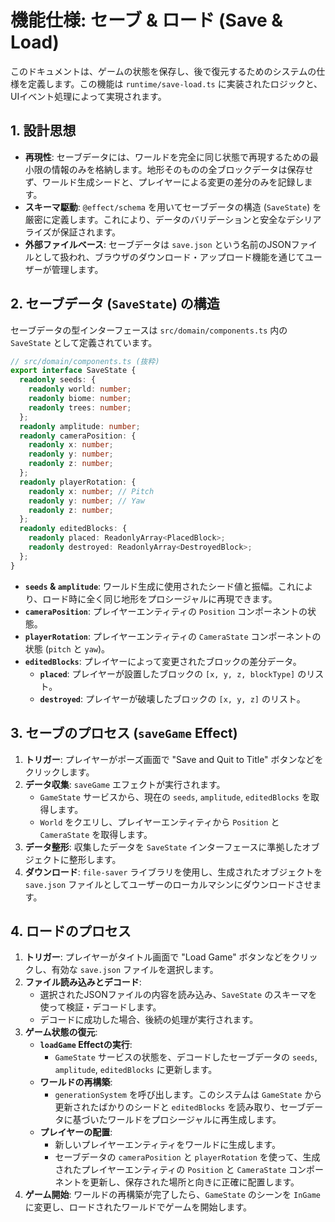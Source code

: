 # 機能仕様: セーブ & ロード (Save & Load)

このドキュメントは、ゲームの状態を保存し、後で復元するためのシステムの仕様を定義します。この機能は `runtime/save-load.ts` に実装されたロジックと、UIイベント処理によって実現されます。

## 1. 設計思想

-   **再現性**: セーブデータには、ワールドを完全に同じ状態で再現するための最小限の情報のみを格納します。地形そのものの全ブロックデータは保存せず、ワールド生成シードと、プレイヤーによる変更の差分のみを記録します。
-   **スキーマ駆動**: `@effect/schema` を用いてセーブデータの構造 (`SaveState`) を厳密に定義します。これにより、データのバリデーションと安全なデシリアライズが保証されます。
-   **外部ファイルベース**: セーブデータは `save.json` という名前のJSONファイルとして扱われ、ブラウザのダウンロード・アップロード機能を通じてユーザーが管理します。

## 2. セーブデータ (`SaveState`) の構造

セーブデータの型インターフェースは `src/domain/components.ts` 内の `SaveState` として定義されています。

```typescript
// src/domain/components.ts (抜粋)
export interface SaveState {
  readonly seeds: {
    readonly world: number;
    readonly biome: number;
    readonly trees: number;
  };
  readonly amplitude: number;
  readonly cameraPosition: {
    readonly x: number;
    readonly y: number;
    readonly z: number;
  };
  readonly playerRotation: {
    readonly x: number; // Pitch
    readonly y: number; // Yaw
    readonly z: number;
  };
  readonly editedBlocks: {
    readonly placed: ReadonlyArray<PlacedBlock>;
    readonly destroyed: ReadonlyArray<DestroyedBlock>;
  };
}
```

-   **`seeds` & `amplitude`**: ワールド生成に使用されたシード値と振幅。これにより、ロード時に全く同じ地形をプロシージャルに再現できます。
-   **`cameraPosition`**: プレイヤーエンティティの `Position` コンポーネントの状態。
-   **`playerRotation`**: プレイヤーエンティティの `CameraState` コンポーネントの状態 (`pitch` と `yaw`)。
-   **`editedBlocks`**: プレイヤーによって変更されたブロックの差分データ。
    -   **`placed`**: プレイヤーが設置したブロックの `[x, y, z, blockType]` のリスト。
    -   **`destroyed`**: プレイヤーが破壊したブロックの `[x, y, z]` のリスト。

## 3. セーブのプロセス (`saveGame` Effect)

1.  **トリガー**: プレイヤーがポーズ画面で "Save and Quit to Title" ボタンなどをクリックします。
2.  **データ収集**: `saveGame` エフェクトが実行されます。
    -   `GameState` サービスから、現在の `seeds`, `amplitude`, `editedBlocks` を取得します。
    -   `World` をクエリし、プレイヤーエンティティから `Position` と `CameraState` を取得します。
3.  **データ整形**: 収集したデータを `SaveState` インターフェースに準拠したオブジェクトに整形します。
4.  **ダウンロード**: `file-saver` ライブラリを使用し、生成されたオブジェクトを `save.json` ファイルとしてユーザーのローカルマシンにダウンロードさせます。

## 4. ロードのプロセス

1.  **トリガー**: プレイヤーがタイトル画面で "Load Game" ボタンなどをクリックし、有効な `save.json` ファイルを選択します。
2.  **ファイル読み込みとデコード**:
    -   選択されたJSONファイルの内容を読み込み、`SaveState` のスキーマを使って検証・デコードします。
    -   デコードに成功した場合、後続の処理が実行されます。
3.  **ゲーム状態の復元**:
    -   **`loadGame` Effectの実行**:
        -   `GameState` サービスの状態を、デコードしたセーブデータの `seeds`, `amplitude`, `editedBlocks` に更新します。
    -   **ワールドの再構築**:
        -   `generationSystem` を呼び出します。このシステムは `GameState` から更新されたばかりのシードと `editedBlocks` を読み取り、セーブデータに基づいたワールドをプロシージャルに再生成します。
    -   **プレイヤーの配置**:
        -   新しいプレイヤーエンティティをワールドに生成します。
        -   セーブデータの `cameraPosition` と `playerRotation` を使って、生成されたプレイヤーエンティティの `Position` と `CameraState` コンポーネントを更新し、保存された場所と向きに正確に配置します。
4.  **ゲーム開始**: ワールドの再構築が完了したら、`GameState` のシーンを `InGame` に変更し、ロードされたワールドでゲームを開始します。
